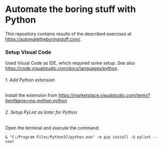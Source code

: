 # Automate the boring stuff with Python

This repository contains results of the described exercises at https://automatetheboringstuff.com/.

### Setup Visual Code

Used Visual Code as IDE, which required some setup. See also https://code.visualstudio.com/docs/languages/python.

###### 1. Add Python extension

Install the extension from https://marketplace.visualstudio.com/items?itemName=ms-python.python

###### 2. Setup PyLint as linter for Python

Open the terminal and execute the command:

```
& "C:/Program Files/Python37/python.exe" -m pip install -U pylint --user
```